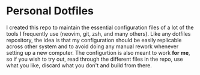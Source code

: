 # Personal Dotfiles

I created this repo to maintain the essential configuration files of a lot of the tools I frequently use
(neovim, git, zsh, and many others). Like any dotfiles repository, the idea is that my configuration should be easily 
replicable across other system and to avoid doing any manual rework whenever setting up a new computer. The configurtion is 
also meant to work **for me**, so if you wish to try out, read through the different files in the repo, use what you like, discard what you don't and build from there.


